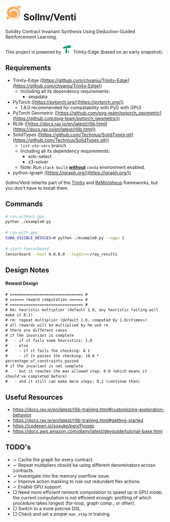 <div align="left">
  <h1>
    <img src="./resources/solinv_logo_marigold.png" width=50>
  	SolInv/Venti
  </h1>
</div>

Solidity Contract Invariant Synthesis Using Deduction-Guided Reinforcement Learning.

<div align="left">
  This project is powered by <img src="./resources/trinity_edge_matrix.png" width=30> Trinity-Edge (based on an early snapshot).
</div>

## Requirements

- Trinity-Edge ([https://github.com/chyanju/Trinity-Edge](https://github.com/chyanju/Trinity-Edge))
  - Including all its dependency requirements:
    - sexpdata
- PyTorch ([https://pytorch.org/](https://pytorch.org/))
  - 1.8.0 recommended for compatability with PyG with GPU)
- PyTorch Geometric ([https://github.com/pyg-team/pytorch_geometric](https://github.com/pyg-team/pytorch_geometric))
- RLlib ([https://docs.ray.io/en/latest/rllib.html](https://docs.ray.io/en/latest/rllib.html))
- SolidTypes ([https://github.com/Technius/SolidTypes.git](https://github.com/Technius/SolidTypes.git))
  - `list-sto-vars` branch
  - Including all its dependency requirements:
    - solc-select
    - z3-solver
  - Note: Run `stack build` **<u>without</u>** `conda` environment enabled.
- python-igraph ([https://igraph.org/](https://igraph.org/))

SolInv/Venti inherits part of the [Trinity](https://github.com/fredfeng/Trinity) and [ReMorpheus](https://github.com/chyanju/ReMorpheus) frameworks, but you don't have to install them.

## Commands

```bash
# run without gpu
python ./example0.py

# run with gpu
CUDA_VISIBLE_DEVICES=0 python ./example0.py --ngpu 1

# start tensorboard
tensorboard --host 0.0.0.0 --logdir=~/ray_results
```

## Design Notes

#### Reward Design

```
# ================================ #
# ====== reward computation ====== #
# ================================ #
# hm: heuristic multiplier (default 1.0, any heuristic failing will make it 0.1)
# rm: repeat multiplier (default 1.0, computed by 1.0/<times>)
# all rewards will be multiplied by hm and rm
# there are different cases
# if the invariant is complete
#   - if it fails some heuristics: 1.0
#   - else
#     - if it fails the checking: 0.1
#     - if it passes the checking: 10.0 * percentage_of_constraints_passed 
# if the invariant is not complete
#   - but it reaches the max allowed step: 0.0 (which means it should've completed before)
#   - and it still can make more steps: 0.1 (continue then)
```

## Useful Resources

- https://docs.ray.io/en/latest/rllib-training.html#customizing-exploration-behavior
- https://docs.ray.io/en/latest/rllib-training.html#getting-started
- https://codepen.io/sosuke/pen/Pjoqqp
- https://docs.aws.amazon.com/dlami/latest/devguide/tutorial-base.html

## TODO's

- ✓ Cache the graph for every contract.
- ✓ Repeat multipliers should be using different denominators across contracts.
- ✓ Investigate into the memory overflow issue.
- ✓ Improve action masking to rule out redundant flex actions.
- ✓ Enable GPU support.
- ▢ Need more efficient network computation to speed up in GPU mode, the current computation is not efficient enough: profiling of which procedure takes longest (for-loop, graph comp., or other).
- ▢ Switch to a more precise DSL.
- ▢ Check and set a proper `max_step` in training.


